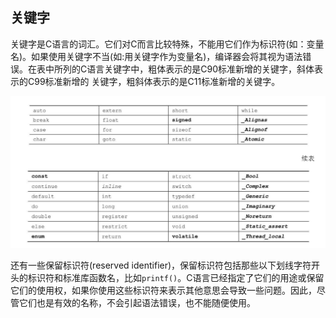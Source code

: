 ## 关键字

关键字是C语言的词汇。它们对C而言比较特殊，不能用它们作为标识符(如：变量名)。如果使用关键字不当(如:用关键字作为变量名)，编译器会将其视为语法错误。在表中所列的C语言关键字中，粗体表示的是C90标准新增的关键字，斜体表示的C99标准新增的 关键字，粗斜体表示的是C11标准新增的关键字。

![image-20200316120402807](assets/image-20200316120402807.png)

还有一些保留标识符(reserved identifier)，保留标识符包括那些以下划线字符开头的标识符和标准库函数名，比如`printf()`。C语言已经指定了它们的用途或保留它们的使用权，如果你使用这些标识符来表示其他意思会导致一些问题。因此，尽管它们也是有效的名称，不会引起语法错误，也不能随便使用。

